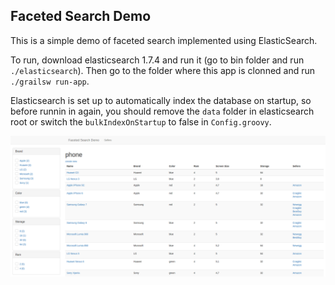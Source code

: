 ## Faceted Search Demo

This is a simple demo of faceted search implemented using ElasticSearch.

To run, download elasticsearch 1.7.4 and run it (go to bin folder and run `./elasticsearch`).
Then go to the folder where this app is clonned and run `./grailsw run-app`.

Elasticsearch is set up to automatically index the database on startup, so before runnin in again, you should remove the `data` folder in elasticsearch root or switch the `bulkIndexOnStartup` to false in `Config.groovy`.


<img src="https://raw.githubusercontent.com/vonovak/coding-assignments/assignment/faceted-search/demo.png" width="550">
